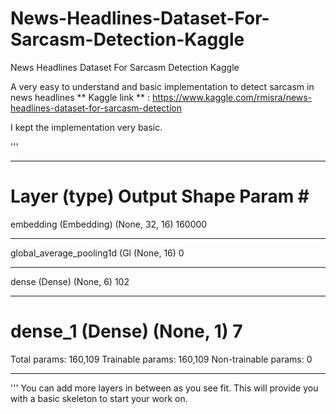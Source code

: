 # News-Headlines-Dataset-For-Sarcasm-Detection-Kaggle
News Headlines Dataset For Sarcasm Detection Kaggle

A very easy to understand and basic implementation to detect sarcasm in news headlines
** Kaggle link ** : https://www.kaggle.com/rmisra/news-headlines-dataset-for-sarcasm-detection

I kept the implementation very basic.

'''
_________________________________________________________________
Layer (type)                 Output Shape              Param #   
=================================================================
embedding (Embedding)        (None, 32, 16)            160000    
_________________________________________________________________
global_average_pooling1d (Gl (None, 16)                0         
_________________________________________________________________
dense (Dense)                (None, 6)                 102       
_________________________________________________________________
dense_1 (Dense)              (None, 1)                 7         
=================================================================
Total params: 160,109
Trainable params: 160,109
Non-trainable params: 0
_________________________________________________________________
'''
You can add more layers in between as you see fit. This will provide you with a basic skeleton to start your work on.
